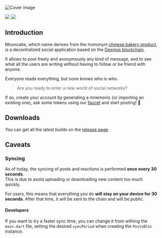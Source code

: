 ![Cover image](../.img/cover.png)

[![](https://img.shields.io/badge/100%25-flutter-blue)](https://flutter.dev)
[![](https://img.shields.io/badge/based%20on-desmos-orange)](https://desmos.network)

## Introduction
Mooncake, which name derives from the homonym [chinese bakery product](https://en.wikipedia.org/wiki/Mooncake), is a decentralized social application based on the [Desmos blockchain](https://github.com/desmos-labs/desmos).

It allows to post freely and anonymously any kind of message, and to see what all the users are writing without having to follow or be friend with anyone. 

Everyone reads everything, but none knows who is who. 

> Are you ready to enter a new world of social networks? 

If so, create your account by generating a mnemonic (or importing an existing one), ask some tokens using our [faucet](https://faucet.desmos.network/) and start posting! 📜

## Downloads
You can get all the latest builds on the [release page](https://github.com/desmos-labs/mooncake/releases).

## Caveats
### Syncing
As of today, the syncing of posts and reactions is performed **once every 30 seconds**.  
This is due to avoid uploading or downloading new content too much quickly. 

For users, this means that everything you do **will stay on your device for 30 seconds**. After that time, it will be sent to the chain and will be public.  


#### Developers
If you want to try a faster sync time, you can change it from withing the `main.dart` file, setting the desired `syncPeriod` when creating the `PostsBloc` instance.